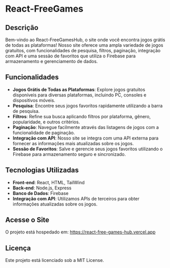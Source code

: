 # React-FreeGames

## Descrição

Bem-vindo ao React-FreeGamesHub, o site onde você encontra jogos grátis de todas as plataformas! Nosso site oferece uma ampla variedade de jogos gratuitos, com funcionalidades de pesquisa, filtros, paginação, integração com API e uma sessão de favoritos que utiliza o Firebase para armazenamento e gerenciamento de dados.

## Funcionalidades

- **Jogos Grátis de Todas as Plataformas**: Explore jogos gratuitos disponíveis para diversas plataformas, incluindo PC, consoles e dispositivos móveis.
- **Pesquisa**: Encontre seus jogos favoritos rapidamente utilizando a barra de pesquisa.
- **Filtros**: Refine sua busca aplicando filtros por plataforma, gênero, popularidade, e outros critérios.
- **Paginação**: Navegue facilmente através das listagens de jogos com a funcionalidade de paginação.
- **Integração com API**: Nosso site se integra com uma API externa para fornecer as informações mais atualizadas sobre os jogos.
- **Sessão de Favoritos**: Salve e gerencie seus jogos favoritos utilizando o Firebase para armazenamento seguro e sincronizado.

## Tecnologias Utilizadas

- **Front-end**: React, HTML, TailWind
- **Back-end**: Node.js, Express
- **Banco de Dados**: Firebase
- **Integração com API**: Utilizamos APIs de terceiros para obter informações atualizadas sobre os jogos.

## Acesse o Site
O projeto está hospedado em: https://react-free-games-hub.vercel.app

## Licença
Este projeto está licenciado sob a MIT License.

